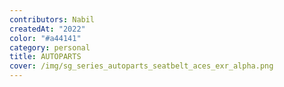 ```yaml
---
contributors: Nabil
createdAt: "2022"
color: "#a44141"
category: personal
title: AUTOPARTS
cover: /img/sg_series_autoparts_seatbelt_aces_exr_alpha.png
---
```

